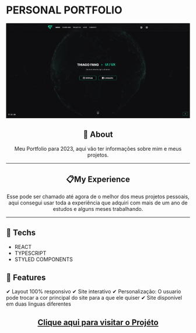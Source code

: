 # **PERSONAL PORTFOLIO**

![print do projeto](print.png)

<div align="center">

## &#127919; **About**

Meu Portfolio para 2023, aqui vão ter informações sobre mim e meus projetos.

</div>
<hr/>
<div align="center">

## 📋**My Experience**

Esse pode ser chamado até agora de o melhor dos meus projetos pessoais, aqui consegui usar toda a experiência que adquiri com mais de um ano de estudos e alguns meses trabalhando.

</div>
<hr style=""/>
<div>

## 🔧 **Techs**

- REACT
- TYPESCRIPT
- STYLED COMPONENTS

</div>
<div>

## &#127775; **Features**

&#10004; Layout 100% responsivo &#10004; Site interativo &#10004; Personalização: O usuario pode trocar a cor principal do site para a que ele quiser &#10004; Site disponível em duas linguas diferentes

</div>
<div align="center">

## <a target="_blank" href="https://thiagosilvaportfolio.vercel.app/">**Clique aqui para visitar o Projéto**</a>

</div>
